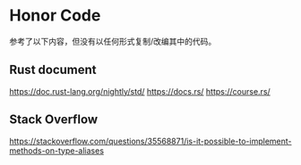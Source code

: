 # Honor Code

参考了以下内容，但没有以任何形式复制/改编其中的代码。

## Rust document

<https://doc.rust-lang.org/nightly/std/>
<https://docs.rs/>
<https://course.rs/>

## Stack Overflow

<https://stackoverflow.com/questions/35568871/is-it-possible-to-implement-methods-on-type-aliases>
